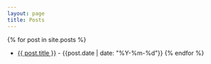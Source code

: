 ```yaml
---
layout: page
title: Posts
---
```


{% for post in site.posts %}
  - [{{ post.title }}]({{post.url}}) - {{post.date | date: "%Y-%m-%d"}}
{% endfor %}
